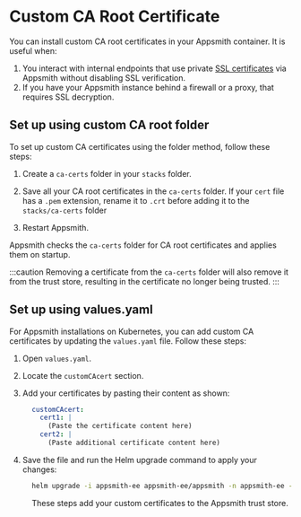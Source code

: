 # Custom CA Root Certificate

You can install custom CA root certificates in your Appsmith container. It is useful when:


1. You interact with internal endpoints that use private [SSL certificates](./#custom-ssl-certificate) via Appsmith without disabling SSL verification.
2. If you have your Appsmith instance behind a firewall or a proxy, that requires SSL decryption.

## Set up using custom CA root folder

To set up custom CA certificates using the folder method, follow these steps:

1. Create a `ca-certs` folder in your `stacks` folder.

2. Save all your CA root certificates in the `ca-certs` folder. If your `cert` file has a `.pem` extension, rename it to `.crt` before adding it to the `stacks/ca-certs` folder

3. Restart Appsmith.


Appsmith checks the `ca-certs` folder for CA root certificates and applies them on startup.

:::caution
Removing a certificate from the `ca-certs` folder will also remove it from the trust store, resulting in the certificate no longer being trusted.
:::

## Set up using values.yaml

For Appsmith installations on Kubernetes, you can add custom CA certificates by updating the `values.yaml` file. Follow these steps:

1. Open `values.yaml`.

2. Locate the `customCAcert` section.

3. Add your certificates by pasting their content as shown:

<dd>

```yaml
customCAcert:
  cert1: |
    (Paste the certificate content here)
  cert2: |
    (Paste additional certificate content here)
```

</dd>

4. Save the file and run the Helm upgrade command to apply your changes:

<dd>

```bash
helm upgrade -i appsmith-ee appsmith-ee/appsmith -n appsmith-ee -f values.yaml
```

These steps add your custom certificates to the Appsmith trust store.


</dd>